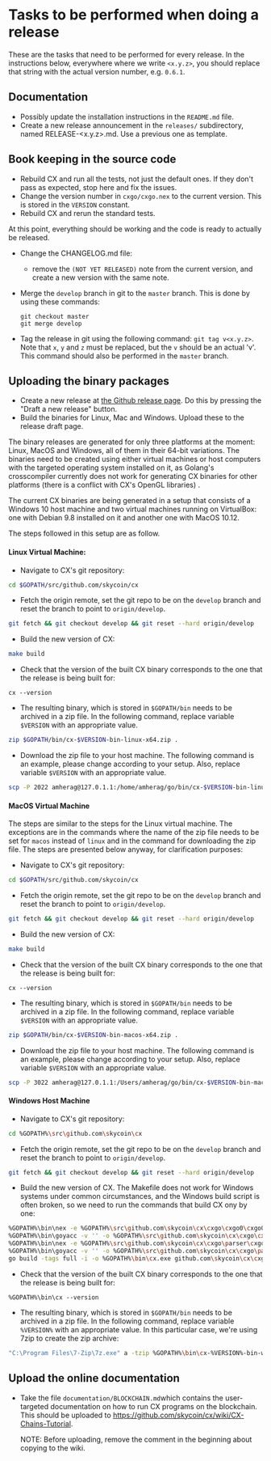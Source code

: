 # Tasks to be performed when doing a release

These are the tasks that need to be performed for every release.  In the
instructions below, everywhere where we write `<x.y.z>`, you should replace
that string with the actual version number, e.g. `0.6.1`.

## Documentation

 * Possibly update the installation instructions in the `README.md` file.
 * Create a new release announcement in the `releases/` subdirectory, named
   RELEASE-<x.y.z>.md.  Use a previous one as template.

## Book keeping in the source code

 * Rebuild CX and run all the tests, not just the default ones.  If they don't
   pass as expected, stop here and fix the issues.
 * Change the version number in `cxgo/cxgo.nex` to the current version. This
   is stored in the `VERSION` constant.
 * Rebuild CX and rerun the standard tests.

At this point, everything should be working and the code is ready to actually
be released.

 * Change the CHANGELOG.md file:
   - remove the `(NOT YET RELEASED)` note from the current version, and create
     a new version with the same note.

 * Merge the `develop` branch in git to the `master` branch.  This is done by
   using these commands:
   ```
   git checkout master
   git merge develop
   ```

 * Tag the release in git using the following command:
   `git tag v<x.y.z>`. Note that `x`, `y` and `z` must be replaced, but the `v`
   should be an actual 'v'.  This command should also be performed in the
   `master` branch.

## Uploading the binary packages

 * Create a new release at [the Github release
   page](http://github.com/skycoin/cx/releases). Do this by pressing the
   "Draft a new release" button.
 * Build the binaries for Linux, Mac and Windows. Upload these to the release draft page.

The binary releases are generated for only three platforms at the moment: Linux, MacOS and Windows, all of them in their 64-bit variations. The binaries need to be created using either virtual machines or host computers with the targeted operating system installed on it, as Golang's crosscompiler currently does not work for generating CX binaries for other platforms (there is a conflict with CX's OpenGL libraries) .

The current CX binaries are being generated in a setup that consists of a Windows 10 host machine and two virtual machines running on VirtualBox: one with Debian 9.8 installed on it and another one with MacOS 10.12.

The steps followed in this setup are as follow.

#### Linux Virtual Machine:

* Navigate to CX's git repository:
```bash
cd $GOPATH/src/github.com/skycoin/cx
```
* Fetch the origin remote, set the git repo to be on the `develop` branch and reset the branch to point to `origin/develop`.
```bash
git fetch && git checkout develop && git reset --hard origin/develop
```
* Build the new version of CX:
```bash
make build
```
* Check that the version of the built CX binary corresponds to the one that the release is being built for:
```
cx --version
```
* The resulting binary, which is stored in `$GOPATH/bin` needs to be archived in a zip file. In the following command, replace variable `$VERSION` with an appropriate value.
```bash
zip $GOPATH/bin/cx-$VERSION-bin-linux-x64.zip .
```
* Download the zip file to your host machine. The following command is an example, please change according to your setup. Also, replace variable `$VERSION` with an appropriate value.
```bash
scp -P 2022 amherag@127.0.1.1:/home/amherag/go/bin/cx-$VERSION-bin-linux-x64.zip .
```

#### MacOS Virtual Machine

The steps are similar to the steps for the Linux virtual machine. The exceptions are in the commands where the name of the zip file needs to be set for `macos` instead of `linux` and in the command for downloading the zip file. The steps are presented below anyway, for clarification purposes:

* Navigate to CX's git repository:
```bash
cd $GOPATH/src/github.com/skycoin/cx
```
* Fetch the origin remote, set the git repo to be on the `develop` branch and reset the branch to point to `origin/develop`.
```bash
git fetch && git checkout develop && git reset --hard origin/develop
```
* Build the new version of CX:
```bash
make build
```
* Check that the version of the built CX binary corresponds to the one that the release is being built for:
```
cx --version
```
* The resulting binary, which is stored in `$GOPATH/bin` needs to be archived in a zip file. In the following command, replace variable `$VERSION` with an appropriate value.
```bash
zip $GOPATH/bin/cx-$VERSION-bin-macos-x64.zip .
```
* Download the zip file to your host machine. The following command is an example, please change according to your setup. Also, replace variable `$VERSION` with an appropriate value.
```bash
scp -P 3022 amherag@127.0.1.1:/Users/amherag/go/bin/cx-$VERSION-bin-macos-x64.zip .
```

#### Windows Host Machine

* Navigate to CX's git repository:
```bash
cd %GOPATH%\src\github.com\skycoin\cx
```
* Fetch the origin remote, set the git repo to be on the `develop` branch and reset the branch to point to `origin/develop`.
```bash
git fetch && git checkout develop && git reset --hard origin/develop
```
* Build the new version of CX. The Makefile does not work for Windows systems under common circumstances, and the Windows build script is often broken, so we need to run the commands that build CX ony by one:
```bash
%GOPATH%\bin\nex -e %GOPATH%\src\github.com\skycoin\cx\cxgo\cxgo0\cxgo0.nex
%GOPATH%\bin\goyacc -v '' -o %GOPATH%\src\github.com\skycoin\cx\cxgo\cxgo0\cxgo0.go %GOPATH%\src\github.com\skycoin\cx\cxgo\cxgo0\cxgo0.y
%GOPATH%\bin\nex -e %GOPATH%\src\github.com\skycoin\cx\cxgo\parser\cxgo.nex
%GOPATH%\bin\goyacc -v '' -o %GOPATH%\src\github.com\skycoin\cx\cxgo\parser\cxgo.go %GOPATH%\src\github.com\skycoin\cx\cxgo\parser\cxgo.y
go build -tags full -i -o %GOPATH%\bin\cx.exe github.com\skycoin\cx\cxgo\
```
* Check that the version of the built CX binary corresponds to the one that the release is being built for:
```
%GOPATH%\bin\cx --version
```
* The resulting binary, which is stored in `$GOPATH/bin` needs to be archived in a zip file. In the following command, replace variable `%VERSION%` with an appropriate value. In this particular case, we're using 7zip to create the zip archive:
```bash
"C:\Program Files\7-Zip\7z.exe" a -tzip %GOPATH%\bin\cx-%VERSION%-bin-windows-x64.zip %GOPATH%\bin\cx.exe
```

## Upload the online documentation

 * Take the file `documentation/BLOCKCHAIN.md`which contains the user-targeted
   documentation on how to run CX programs on the blockchain.  This should be
   uploaded to https://github.com/skycoin/cx/wiki/CX-Chains-Tutorial.

   NOTE: Before uploading, remove the comment in the beginning about copying to the wiki.

